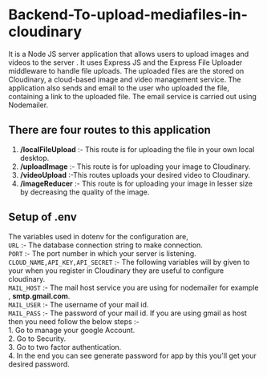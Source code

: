# Backend-To-upload-mediafiles-in-cloudinary
It is a Node JS server application that allows users to upload images and videos to the server . It uses Express JS and the Express File Uploader middleware to handle file uploads. 
The uploaded files are the stored on Cloudinary, a cloud-based image and video management service. The application also sends and email to the user who uploaded the file, containing a
link to the uploaded file. The email service is carried out using Nodemailer.

## There are four routes to this application
  1. **/localFileUpload** :- This route is for uploading the file in your own local desktop.
  2. **/uploadImage** :- This route is for uploading your image to Cloudinary.
  3. **/videoUpload** :-This routes uploads your desired video to Cloudinary.
  4. **/imageReducer** :- This route is for uploading your image in lesser size by decreasing the quality of the image.

## Setup of .env <br>
 The variables used in dotenv for the configuration are,<br>
 ```URL``` :- The database connection string to make connection.<br>
 ```PORT``` :- The port number in which your server is listening.<br>
```CLOUD_NAME,API_KEY,API_SECRET``` :- The following variables will by given to your when you register in Cloudinary they are useful to configure cloudinary.<br>
```MAIL_HOST``` :- The mail host service you are using for nodemailer for example , **smtp.gmail.com**.<br>
```MAIL_USER``` :- The username of your mail id.<br>
```MAIL_PASS``` :- The password of your mail id. If you are using gmail as host then you need follow the below steps :-<br>
                   1. Go to manage your google Account.<br>
                   2. Go to Security.<br>
                   3. Go to two factor authentication.<br>
                   4. In the end you can see generate password for app by this you'll get your desired password.
 
